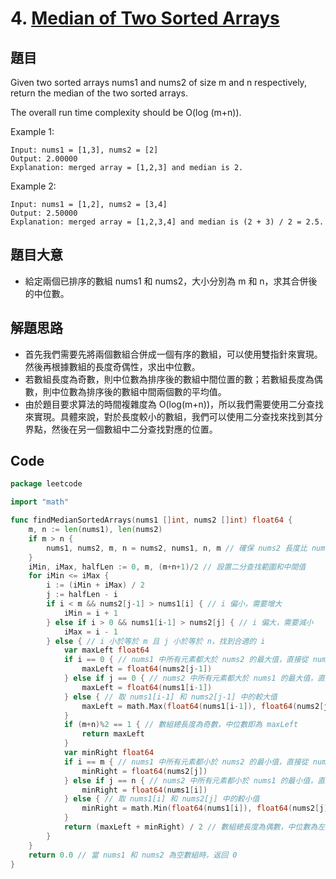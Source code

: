 # 4. [Median of Two Sorted Arrays](https://leetcode.com/problems/median-of-two-sorted-arrays/)
## 題目
Given two sorted arrays nums1 and nums2 of size m and n respectively, return the median of the two sorted arrays.

The overall run time complexity should be O(log (m+n)).


Example 1:
```
Input: nums1 = [1,3], nums2 = [2]
Output: 2.00000
Explanation: merged array = [1,2,3] and median is 2.
```
Example 2:
```
Input: nums1 = [1,2], nums2 = [3,4]
Output: 2.50000
Explanation: merged array = [1,2,3,4] and median is (2 + 3) / 2 = 2.5.
```

## 題目大意
- 給定兩個已排序的數組 nums1 和 nums2，大小分別為 m 和 n，求其合併後的中位數。


## 解題思路
- 首先我們需要先將兩個數組合併成一個有序的數組，可以使用雙指針來實現。然後再根據數組的長度奇偶性，求出中位數。
- 若數組長度為奇數，則中位數為排序後的數組中間位置的數；若數組長度為偶數，則中位數為排序後的數組中間兩個數的平均值。
- 由於題目要求算法的時間複雜度為 O(log(m+n))，所以我們需要使用二分查找來實現。具體來說，對於長度較小的數組，我們可以使用二分查找來找到其分界點，然後在另一個數組中二分查找對應的位置。

## Code
```go
package leetcode

import "math"

func findMedianSortedArrays(nums1 []int, nums2 []int) float64 {
	m, n := len(nums1), len(nums2)
	if m > n {
		nums1, nums2, m, n = nums2, nums1, n, m // 確保 nums2 長度比 nums1 長
	}
	iMin, iMax, halfLen := 0, m, (m+n+1)/2 // 設置二分查找範圍和中間值
	for iMin <= iMax {
		i := (iMin + iMax) / 2
		j := halfLen - i
		if i < m && nums2[j-1] > nums1[i] { // i 偏小，需要增大
			iMin = i + 1
		} else if i > 0 && nums1[i-1] > nums2[j] { // i 偏大，需要減小
			iMax = i - 1
		} else { // i 小於等於 m 且 j 小於等於 n，找到合適的 i
			var maxLeft float64
			if i == 0 { // nums1 中所有元素都大於 nums2 的最大值，直接從 nums2 中取最大值
				maxLeft = float64(nums2[j-1])
			} else if j == 0 { // nums2 中所有元素都大於 nums1 的最大值，直接從 nums1 中取最大值
				maxLeft = float64(nums1[i-1])
			} else { // 取 nums1[i-1] 和 nums2[j-1] 中的較大值
				maxLeft = math.Max(float64(nums1[i-1]), float64(nums2[j-1]))
			}
			if (m+n)%2 == 1 { // 數組總長度為奇數，中位數即為 maxLeft
				return maxLeft
			}
			var minRight float64
			if i == m { // nums1 中所有元素都小於 nums2 的最小值，直接從 nums2 中取最小值
				minRight = float64(nums2[j])
			} else if j == n { // nums2 中所有元素都小於 nums1 的最小值，直接從 nums1 中取最小值
				minRight = float64(nums1[i])
			} else { // 取 nums1[i] 和 nums2[j] 中的較小值
				minRight = math.Min(float64(nums1[i]), float64(nums2[j]))
			}
			return (maxLeft + minRight) / 2 // 數組總長度為偶數，中位數為左側最大值與右側最小值的平均值
		}
	}
	return 0.0 // 當 nums1 和 nums2 為空數組時，返回 0
}

```